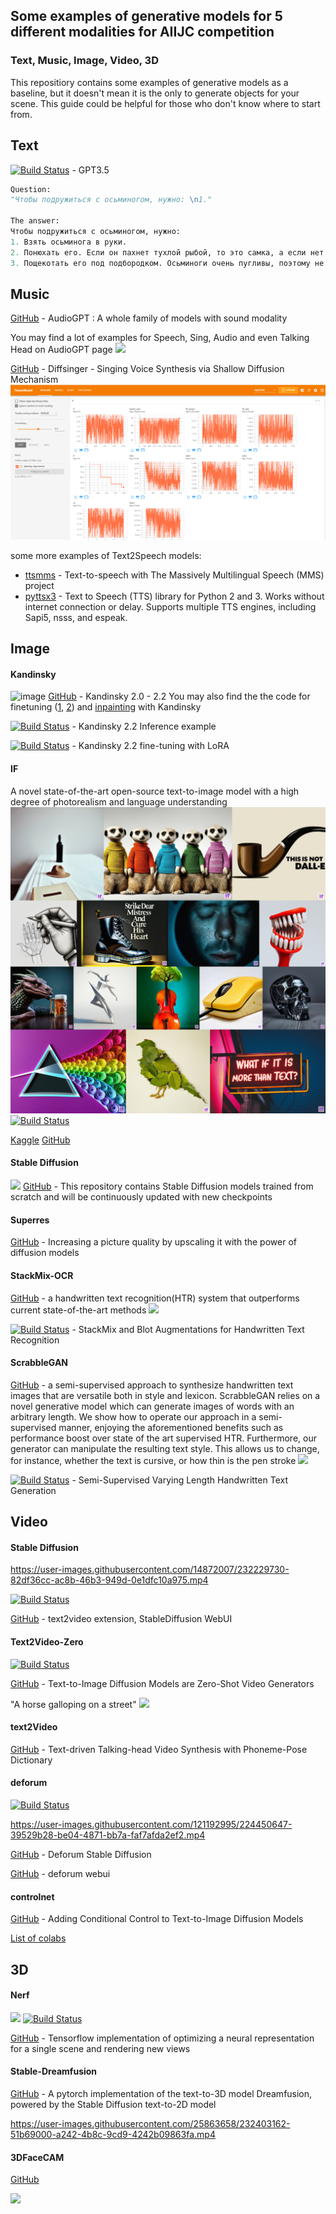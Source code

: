 ## Some examples of generative models for 5 different modalities for AIIJC competition
### Text, Music, Image, Video, 3D

This repositiory contains some examples of generative models as a baseline, but it doesn't mean it is the only to generate objects for your scene. This guide could be helpful for those who don't know where to start from.



## Text
[![Build Status](https://camo.githubusercontent.com/84f0493939e0c4de4e6dbe113251b4bfb5353e57134ffd9fcab6b8714514d4d1/68747470733a2f2f636f6c61622e72657365617263682e676f6f676c652e636f6d2f6173736574732f636f6c61622d62616467652e737667)](https://colab.research.google.com/drive/1KyDX_D-rsKN8qpIvo3YMXSYmT3poaBGN) - GPT3.5

```py
Question:
"Чтобы подружиться с осьминогом, нужно: \n1."

The answer:
Чтобы подружиться с осьминогом, нужно: 
1. Взять осьминога в руки.
2. Понюхать его. Если он пахнет тухлой рыбой, то это самка, а если нет - то самец. Самки крупнее самцов и у них более развиты присоски на щупальцах, которыми они удерживают самца во время спаривания. У самки также есть мешочек с яйцами, которые она откладывает в песок. После оплодотворения яйца развиваются в течение нескольких месяцев, пока из них не вылупятся маленькие моллюски. 
3. Пощекотать его под подбородком. Осьминоги очень пугливы, поэтому не стоит делать резких движений, чтобы не спугнуть его и не разозлить. Лучше просто понаблюдать за ним, и он
```


## Music
[GitHub](https://github.com/AIGC-Audio/AudioGPT) - AudioGPT : A whole family of models with sound modality

You may find a lot of examples for Speech, Sing, Audio and even Talking Head on AudioGPT page
![](https://raw.githubusercontent.com/yerfor/GeneFace/main/assets/GeneFace.png)

[GitHub](https://github.com/MoonInTheRiver/DiffSinger) - Diffsinger - Singing Voice Synthesis via Shallow Diffusion Mechanism
![](https://raw.githubusercontent.com/MoonInTheRiver/DiffSinger/master/resources/tfb.png)

some more examples of Text2Speech models:

- [ttsmms](https://github.com/wannaphong/ttsmms) - Text-to-speech with The Massively Multilingual Speech (MMS) project
- [pyttsx3](https://pypi.org/project/pyttsx3/) - Text to Speech (TTS) library for Python 2 and 3. Works without internet connection or delay. Supports multiple TTS engines, including Sapi5, nsss, and espeak.


## Image
#### Kandinsky
![image](https://raw.githubusercontent.com/ai-forever/Kandinsky-2/main/content/einstein.png)
[GitHub](https://github.com/ai-forever/Kandinsky-2/tree/main/notebooks) - Kandinsky 2.0 - 2.2
You may also find the the code for finetuning ([1](https://github.com/ai-forever/Kandinsky-2/blob/main/notebooks/train_prior.ipynb), [2](https://github.com/ai-forever/Kandinsky-2/blob/main/notebooks/lora_decoder.ipynb)) and [inpainting](https://github.com/ai-forever/Kandinsky-2/blob/main/notebooks/Kandinsky_2_0_inpainting.ipynb) with Kandinsky


[![Build Status](https://camo.githubusercontent.com/84f0493939e0c4de4e6dbe113251b4bfb5353e57134ffd9fcab6b8714514d4d1/68747470733a2f2f636f6c61622e72657365617263682e676f6f676c652e636f6d2f6173736574732f636f6c61622d62616467652e737667)](https://colab.research.google.com/drive/1MfN9dfmejT8NjXhR353NeP5RzbruHgo7?usp=sharing) - Kandinsky 2.2 Inference example

[![Build Status](https://camo.githubusercontent.com/84f0493939e0c4de4e6dbe113251b4bfb5353e57134ffd9fcab6b8714514d4d1/68747470733a2f2f636f6c61622e72657365617263682e676f6f676c652e636f6d2f6173736574732f636f6c61622d62616467652e737667)](https://colab.research.google.com/drive/1lUWfe4CWhPJhUZYjMAE7g4ciHX4764rN?usp=sharing) - Kandinsky 2.2 fine-tuning with LoRA


#### IF
A novel state-of-the-art open-source text-to-image model with a high degree of photorealism and language understanding
![](https://raw.githubusercontent.com/deep-floyd/IF/develop/pics/nabla.jpg)
[![Build Status](https://camo.githubusercontent.com/84f0493939e0c4de4e6dbe113251b4bfb5353e57134ffd9fcab6b8714514d4d1/68747470733a2f2f636f6c61622e72657365617263682e676f6f676c652e636f6d2f6173736574732f636f6c61622d62616467652e737667)](https://colab.research.google.com/github/huggingface/notebooks/blob/main/diffusers/deepfloyd_if_free_tier_google_colab.ipynb)

[Kaggle](https://www.kaggle.com/code/shonenkov/deepfloyd-if-4-3b-generator-of-pictures) [GitHub](https://github.com/deep-floyd/IF)

#### Stable Diffusion
![](https://raw.githubusercontent.com/Stability-AI/stablediffusion/main/assets/stable-samples/txt2img/768/merged-0002.png)
[GitHub](https://github.com/Stability-AI/stablediffusion) - This repository contains Stable Diffusion models trained from scratch and will be continuously updated with new checkpoints


#### Superres
[GitHub](https://github.com/boomb0om/generations-pipeline) - Increasing a picture quality by upscaling it with the power of diffusion models


#### StackMix-OCR
[GitHub](https://github.com/ai-forever/StackMix-OCR) - a handwritten text recognition(HTR) system that outperforms current state-of-the-art methods
![](https://camo.githubusercontent.com/49aae1b26fbf96ba2bf87640256141f6c628c5a1bb26b4025ab819bff3257266/68747470733a2f2f73756e392d36342e757365726170692e636f6d2f696d70672f7841466d446e567575546d6334464d5f464b684c506e712d4b767270704434782d4476554b672f687931714b6252625335382e6a70673f73697a653d34303278333035267175616c6974793d3936267369676e3d356264666137373032663265363535636339393165323734643462623762336626747970653d616c62756d)

[![Build Status](https://camo.githubusercontent.com/7038d1559d7306912c5c1d2a8fa1b683464ad48440bc8f4db49038821b373712/68747470733a2f2f696d672e736869656c64732e696f2f62616467652f61725869762d50617065722d253343434f4c4f522533452e737667)](https://arxiv.org/abs/2108.11667) - StackMix and Blot Augmentations for Handwritten Text Recognition


#### ScrabbleGAN
[GitHub](https://github.com/arshjot/ScrabbleGAN) - a semi-supervised approach to synthesize handwritten text images that are versatile both in style and lexicon. ScrabbleGAN relies on a novel generative model which can generate images of words with an arbitrary length. We show how to operate our approach in a semi-supervised manner, enjoying the aforementioned benefits such as performance boost over state of the art supervised HTR. Furthermore, our generator can manipulate the resulting text style. This allows us to change, for instance, whether the text is cursive, or how thin is the pen stroke
![](https://raw.githubusercontent.com/arshjot/ScrabbleGAN/main/graphics/title.png)

[![Build Status](https://camo.githubusercontent.com/7038d1559d7306912c5c1d2a8fa1b683464ad48440bc8f4db49038821b373712/68747470733a2f2f696d672e736869656c64732e696f2f62616467652f61725869762d50617065722d253343434f4c4f522533452e737667)](https://arxiv.org/abs/2003.10557) - Semi-Supervised Varying Length Handwritten Text Generation


## Video

#### Stable Diffusion
https://user-images.githubusercontent.com/14872007/232229730-82df36cc-ac8b-46b3-949d-0e1dfc10a975.mp4

[![Build Status](https://camo.githubusercontent.com/84f0493939e0c4de4e6dbe113251b4bfb5353e57134ffd9fcab6b8714514d4d1/68747470733a2f2f636f6c61622e72657365617263682e676f6f676c652e636f6d2f6173736574732f636f6c61622d62616467652e737667)](https://colab.research.google.com/drive/1uW1ZqswkQ9Z9bp5Nbo5z59cAn7I0hE6R?usp=sharing#scrollTo=NW1MUCGkqYQz)

[GitHub](https://github.com/kabachuha/sd-webui-text2video) - text2video extension, StableDiffusion WebUI 

#### Text2Video-Zero
[![Build Status](https://camo.githubusercontent.com/84f0493939e0c4de4e6dbe113251b4bfb5353e57134ffd9fcab6b8714514d4d1/68747470733a2f2f636f6c61622e72657365617263682e676f6f676c652e636f6d2f6173736574732f636f6c61622d62616467652e737667)](https://colab.research.google.com/github/camenduru/text2video-zero-colab/blob/main/text2video_custom_pro.ipynb)

[GitHub](https://github.com/Picsart-AI-Research/Text2Video-Zero) - Text-to-Image Diffusion Models are Zero-Shot Video Generators

"A horse galloping on a street"
![](https://raw.githubusercontent.com/Picsart-AI-Research/Text2Video-Zero/main/__assets__/github/results/t2v/horse_galloping_2.gif)

#### text2Video 
[GitHub](https://github.com/sibozhang/Text2Video) - Text-driven Talking-head Video Synthesis with Phoneme-Pose Dictionary

#### deforum
[![Build Status](https://camo.githubusercontent.com/84f0493939e0c4de4e6dbe113251b4bfb5353e57134ffd9fcab6b8714514d4d1/68747470733a2f2f636f6c61622e72657365617263682e676f6f676c652e636f6d2f6173736574732f636f6c61622d62616467652e737667)](https://colab.research.google.com/github/deforum-art/deforum-stable-diffusion/blob/main/Deforum_Stable_Diffusion.ipynb)

https://user-images.githubusercontent.com/121192995/224450647-39529b28-be04-4871-bb7a-faf7afda2ef2.mp4

[GitHub](https://github.com/deforum-art/deforum-stable-diffusion) - Deforum Stable Diffusion

[GitHub](https://github.com/deforum-art/sd-webui-deforum) - deforum webui


#### controlnet
[GitHub](https://github.com/lllyasviel/ControlNet) - Adding Conditional Control to Text-to-Image Diffusion Models

[List of colabs](https://github.com/camenduru/controlnet-colab)



## 3D
#### Nerf
![](https://raw.githubusercontent.com/bmild/nerf/master/imgs/pipeline.jpg)
[![Build Status](https://camo.githubusercontent.com/84f0493939e0c4de4e6dbe113251b4bfb5353e57134ffd9fcab6b8714514d4d1/68747470733a2f2f636f6c61622e72657365617263682e676f6f676c652e636f6d2f6173736574732f636f6c61622d62616467652e737667)](https://colab.research.google.com/github/bmild/nerf/blob/master/tiny_nerf.ipynb)

[GitHub](https://github.com/bmild/nerf) - Tensorflow implementation of optimizing a neural representation for a single scene and rendering new views

#### Stable-Dreamfusion
[GitHub](https://github.com/ashawkey/stable-dreamfusion) - A pytorch implementation of the text-to-3D model Dreamfusion, powered by the Stable Diffusion text-to-2D model

https://user-images.githubusercontent.com/25863658/232403162-51b69000-a242-4b8c-9cd9-4242b09863fa.mp4

#### 3DFaceCAM
[GitHub](https://github.com/aashishrai3799/3DFaceCAM)

![](https://raw.githubusercontent.com/aashishrai3799/3DFaceCAM/main/3dfacecam.gif)













